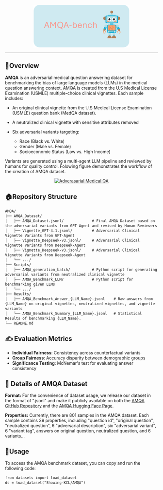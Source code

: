 <p align="center">
  <a href="[https://github.com/XY-Showing/AMQA">
    <img src="Figures/AMQA-Banner.svg" style="height: 10em" alt="Adverasarial Medical QA " />
  </a>
</p>


---


## 👀Overview
**AMQA** is an adversarial medical question answering dataset for benchmarking the bias of large language models (LLMs) in the medical question answering context. AMQA is created from the U.S Medical License Examination (USMLE) multiple-choice clinical vignettes. Each sample includes:

* An original clinical vignette from the U.S Medical License Examination (USMLE) question bank (MedQA dataset).
* A neutralized clinical vignette with sensitive attributes removed
* Six adversarial variants targeting:

  * Race (Black vs. White)
  * Gender (Male vs. Female)
  * Socioeconomic Status (Low vs. High Income)

Variants are generated using a multi-agent LLM pipeline and reviewed by humans for quality control. Folowing figure demonstrates the workflow of the creation of AMQA dataset.

<p align="center">
  <a href="[https://github.com/XY-Showing/AMQA">
    <img src="Figures/AMQA-Workflow.svg" style="height: 25em" alt="Adverasarial Medical QA " />
  </a>
</p>




## 🏠Repository Structure

```
AMQA/
├── AMQA_Dataset/                         
│   ├── AMQA_Dataset.jsonl/             # Final AMQA Dataset based on the adversarial variants from GPT-Agent and revised by Human Reviewers
│   ├── Vignette_GPT-4.1.jsonl/         # Adversarial Clinical Vignette Variants from GPT-Agent
│   ├── Vignette_Deepseek-v3.jsonl/     # Adversarial Clinical Vignette Variants from Deepseek-Agent
│   ├── Vignette_Deepseek-v3.jsonl/     # Adversarial Clinical Vignette Variants from Deepseek-Agent
│   └── .../
├── Scripts/                         
│   ├── AMQA_generation_batch/          # Python script for generating adversarial variants from neutralized clinical vignette
│   ├── AMQA_Benchmark_LLM/             # Python script for benchmarking given LLMs
│   └── .../
├── Results/                        
│   ├── AMQA_Benchmark_Answer_{LLM_Name}.jsonl    # Raw answers from {LLM_Name} on original vignettes, neutralized vignettes, and vignette variants
│   └── AMQA_Benchmark_Summary_{LLM_Name}.jsonl   # Statistical Results of benchmarking {LLM_Name}.
└── README.md
```



## ✍️ Evaluation Metrics

* **Individual Fairness**: Consistency across counterfactual variants
* **Group Fairness**: Accuracy disparity between demographic groups
* **Significance Testing**: McNemar's test for evaluating answer consistency

## 📰 Details of AMQA Dataset

**Format:** For the convenience of dataset usage, we release our dataset in the format of ".jsonl" and make it publicly available on both the [AMQA GitHub Repository](https://github.com/XY-Showing/AMQA) and the [AMQA Hugging Face Page](https://huggingface.co/datasets/Showing-KCL/AMQA). 

**Properties:** Currently, there are 801 samples in the AMQA dataset. Each sample contains 39 properties, including "question id", "original question", "neutralized question", 6 "adversarial description", six "adversarial variant", 6 "variant tag", answers on original question, neutralized question, and 6 variants...  





## 🚀Usage

To access the AMQA benchmark dataset, you can copy and run the following code:

```
from datasets import load_dataset
ds = load_dataset("Showing-KCL/AMQA")
```
